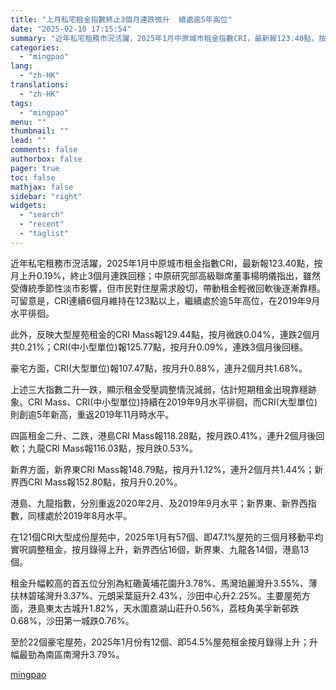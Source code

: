 ```yaml
---
title: "上月私宅租金指數終止3個月連跌微升  續處逾5年高位"
date: "2025-02-10 17:15:54"
summary: "近年私宅租務市況活躍，2025年1月中原城市租金指數CRI，最新報123.40點，按月上升0.19..."
categories:
  - "mingpao"
lang:
  - "zh-HK"
translations:
  - "zh-HK"
tags:
  - "mingpao"
menu: ""
thumbnail: ""
lead: ""
comments: false
authorbox: false
pager: true
toc: false
mathjax: false
sidebar: "right"
widgets:
  - "search"
  - "recent"
  - "taglist"
---
```


近年私宅租務市況活躍，2025年1月中原城市租金指數CRI，最新報123.40點，按月上升0.19%，終止3個月連跌回穩；中原研究部高級聯席董事楊明儀指出，雖然受傳統季節性淡市影響，但市民對住屋需求殷切，帶動租金輕微回軟後逐漸靠穩。可留意是，CRI連續6個月維持在123點以上，繼續處於逾5年高位，在2019年9月水平徘徊。


此外，反映大型屋苑租金的CRI Mass報129.44點，按月微跌0.04%，連跌2個月共0.21%；CRI(中小型單位)報125.77點，按月升0.09%，連跌3個月後回穩。

豪宅方面，CRI(大型單位)報107.47點，按月升0.88%，連升2個月共1.68%。

上述三大指數二升一跌，顯示租金受壓調整情況減弱，估計短期租金出現靠穩跡象。CRI Mass、CRI(中小型單位)持續在2019年9月水平徘徊，而CRI(大型單位)則創逾5年新高，重返2019年11月時水平。

四區租金二升、二跌，港島CRI Mass報118.28點，按月跌0.41%，連升2個月後回軟；九龍CRI Mass報116.03點，按月跌0.53%。

新界方面，新界東CRI Mass報148.79點，按月升1.12%，連升2個月共1.44%；新界西CRI Mass報152.80點，按月升0.20%。

港島、九龍指數，分別重返2020年2月、及2019年9月水平；新界東、新界西指數，同樣處於2019年8月水平。

在121個CRI大型成份屋苑中，2025年1月有57個、即47.1%屋苑的三個月移動平均實呎調整租金，按月錄得上升，新界西佔16個，新界東、九龍各14個，港島13個。

租金升幅較高的首五位分別為紅磡黃埔花園升3.78%、馬灣珀麗灣升3.55%、薄扶林碧瑤灣升3.37%、元朗采葉庭升2.43%，沙田中心升2.25%。主要屋苑方面，港島東太古城升1.82%，天水圍嘉湖山莊升0.56%，荔枝角美孚新邨跌0.68%，沙田第一城跌0.76%。

至於22個豪宅屋苑，2025年1月份有12個、即54.5%屋苑租金按月錄得上升；升幅最勁為南區南灣升3.79%。

[mingpao](https://finance.mingpao.com/fin/instantp/20250210/1739178066704/%e4%b8%8a%e6%9c%88%e7%a7%81%e5%ae%85%e7%a7%9f%e9%87%91%e6%8c%87%e6%95%b8%e7%b5%82%e6%ad%a23%e5%80%8b%e6%9c%88%e9%80%a3%e8%b7%8c%e5%be%ae%e5%8d%87-%e7%ba%8c%e8%99%95%e9%80%be5%e5%b9%b4%e9%ab%98%e4%bd%8d)
